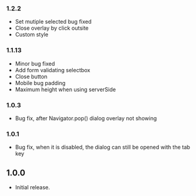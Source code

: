 ### 1.2.2
* Set mutiple selected bug fixed
* Close overlay by click outsite
* Custom style

### 1.1.13

* Minor bug fixed
* Add form validating selectbox
* Close button
* Mobile bug padding
* Maximum height when using serverSide

### 1.0.3

* Bug fix, after Navigator.pop() dialog overlay not showing

### 1.0.1

* Bug fix, when it is disabled, the dialog can still be opened with the tab key

## 1.0.0

* Initial release.